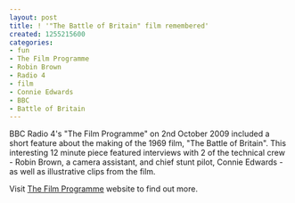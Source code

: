```yaml
---
layout: post
title: ! '"The Battle of Britain" film remembered'
created: 1255215600
categories:
- fun
- The Film Programme
- Robin Brown
- Radio 4
- film
- Connie Edwards
- BBC
- Battle of Britain
---
```

BBC Radio 4's "The Film Programme" on 2nd October 2009 included a short feature about the making of the 1969 film, "The Battle of Britain".  This interesting 12 minute piece featured interviews with 2 of the technical crew - Robin Brown, a camera assistant, and chief stunt pilot, Connie Edwards - as well as illustrative clips from the film.

Visit <a href="http://www.bbc.co.uk/programmes/b006r5jt/episodes/2009">The Film Programme</a> website to find out more.
